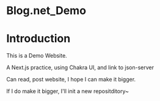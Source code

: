 # Blog.net_Demo

# Introduction

This is a Demo Website. 

A Next.js practice, using Chakra UI, and link to json-server

Can read, post website, I hope I can make it bigger.

If I do make it bigger, I'll init a new repositditory~

